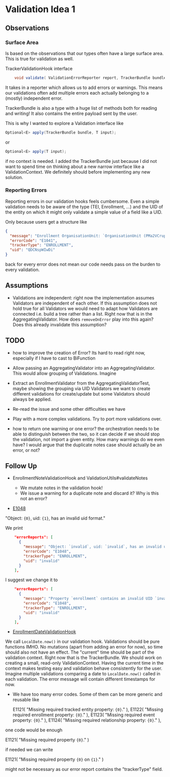 # Validation Idea 1

## Observations

### Surface Area

Is based on the observations that our types often have a large surface area. This is true for validation as well.

TrackerValidationHook interface

```java
    void validate( ValidationErrorReporter report, TrackerBundle bundle );
```

It takes in a reporter which allows us to add errors or warnings. This means our validations often add multiple errors
each actually belonging to a (mostly) independent error.

TrackerBundle is also a type with a huge list of methods both for reading and writing! It also contains the entire
payload sent by the user.

This is why I wanted to explore a Validation interface like

```java
Optional<E> apply(TrackerBundle bundle, T input);
```

or

```java
Optional<E> apply(T input);
```

if no context is needed. I added the TrackerBundle just because I did not want to spend time on thinking about a new
narrow interface like a ValidationContext. We definitely should before implementing any new solution.

### Reporting Errors

Reporting errors in our validation hooks feels cumbersome. Even a simple validation needs to be aware of the type (TEI,
Enrollment, ...) and the UID of the entity on which it might only validate a simple value of a field like a UID.

Only because users get a structure like

```json
{
  "message": "Enrollment OrganisationUnit: `OrganisationUnit (PMa2VCrupOd)`, and Program: `Program (kla3mAPgvCH)`, dont match.",
  "errorCode": "E1041",
  "trackerType": "ENROLLMENT",
  "uid": "QDCNspWIwDi"
}
```

back for every error does not mean our code needs pass on the burden to every validation.

## Assumptions

* Validations are independent: right now the implementation assumes Validators are independent of each other. If this
  assumption does not hold true for all Validators we would need to adapt how Validators are connected i.e. build a tree
  rather than a list. Right now that is in the AggregatingValidator. How does `removeOnError` play into this again? Does
  this already invalidate this assumption?

## TODO

* how to improve the creation of Error? Its hard to read right now, especially if I have to cast to BiFunction

* Allow passing an AggregatingValidator into an AggregatingValidator. This would allow grouping of Validations. Imagine
* Extract an EnrollmentValidator from the AggregatingValidatorTest, maybe showing the grouping via UID Validators
  we want to create different validations for create/update but some Validators should always be applied.
* Re-read the issue and some other difficulties we have
* Play with a more complex validations. Try to port more validations over.
* how to return one warning or one error? the orchestration needs to be able to distinguish between the two, so it can
  decide if we should stop the validation, not import a given entity. How many warnings do we even have? I would argue that
  the duplicate notes case should actually be an error, or not?

## Follow Up

* EnrollmentNoteValidationHook and ValidationUtils#validateNotes
  * We mutate notes in the validation hook!
  * We issue a warning for a duplicate note and discard it? Why is this not an error?

* [E1048](https://github.com/dhis2/dhis2-core/blob/258ebcb66e2acf3caa224e779f23e82e68093ca4/dhis-2/dhis-services/dhis-service-tracker/src/main/java/org/hisp/dhis/tracker/report/TrackerErrorCode.java#L71)

"Object: `{0}`, uid: `{1}`, has an invalid uid format."

We print

```json
    "errorReports": [
      {
        "message": "Object: `invalid`, uid: `invalid`, has an invalid uid format.",
        "errorCode": "E1048",
        "trackerType": "ENROLLMENT",
        "uid": "invalid"
      }
    ],
```

I suggest we change it to 

```json
    "errorReports": [
      {
        "message": "Property `enrollment` contains an invalid UID `invalid`. Valid format is ...",
        "errorCode": "E1048",
        "trackerType": "ENROLLMENT",
        "uid": "invalid"
      }
    ],
```
* [EnrollmentDateValidationHook](https://github.com/dhis2/dhis2-core/blob/258ebcb66e2acf3caa224e779f23e82e68093ca4/dhis-2/dhis-services/dhis-service-tracker/src/main/java/org/hisp/dhis/tracker/validation/hooks/EnrollmentDateValidationHook.java#L87-L90)

We call `LocalDate.now()` in our validation hook. Validations should be pure functions IMHO. No mutations (apart from
adding an error for now), so time should also not have an effect. The "current" time should be part of the validation
context. Right now that is the TrackerBundle. We should work on creating a small, read-only ValidationContext.
Having the current time in the context makes testing easy and validation behave consistently for the user. Imagine
multiple validations comparing a date to `LocalDate.now()` called in each validation. The error message will contain
different timestamps for now.

* We have too many error codes. Some of them can be more generic and reusable like

  E1121( "Missing required tracked entity property: `{0}`." ),
  E1122( "Missing required enrollment property: `{0}`." ),
  E1123( "Missing required event property: `{0}`." ),
  E1124( "Missing required relationship property: `{0}`." ),

one code would be enough

E1121( "Missing required property `{0}`." )

if needed we can write

E1121( "Missing required property `{0}` on `{1}`." )

might not be necessary as our error report contains the "trackerType" field.

